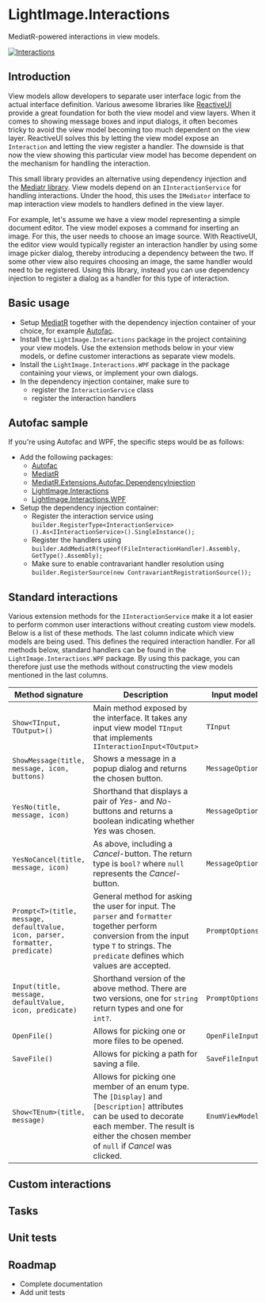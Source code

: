 # LightImage.Interactions
MediatR-powered interactions in view models.

[![Interactions](https://img.shields.io/nuget/v/lightimage.interactions)](https://www.nuget.org/packages/LightImage.Interactions/)

## Introduction

View models allow developers to separate user interface logic from the actual interface definition. Various awesome libraries like [ReactiveUI](https://reactiveui.net/) provide a great foundation for both the view model and view layers. When it comes to showing message boxes and input dialogs, it often becomes tricky to avoid the view model becoming too much dependent on the view layer. ReactiveUI solves this by letting the view model expose an `Interaction` and letting the view register a handler. The downside is that now the view showing this particular view model has become dependent on the mechanism for handling the interaction.

This small library provides an alternative using dependency injection and the [Mediatr library](https://github.com/jbogard/MediatR). View models depend on an `IInteractionService` for handling interactions. Under the hood, this uses the `IMediator` interface to map interaction view models to handlers defined in the view layer.

For example, let's assume we have a view model representing a simple document editor. The view model exposes a command for inserting an image. For this, the user needs to choose an image source. With ReactiveUI, the editor view would typically register an interaction handler by using some image picker dialog, thereby introducing a dependency between the two. If some other view also requires choosing an image, the same handler would need to be registered. Using this library, instead you can use dependency injection to register a dialog as a handler for this type of interaction.

## Basic usage

* Setup [MediatR](https://github.com/jbogard/MediatR) together with the dependency injection container of your choice, for example [Autofac](https://autofac.org/).
* Install the `LightImage.Interactions` package in the project containing your view models. Use the extension methods below in your view models, or define customer interactions as separate view models.
* Install the `LightImage.Interactions.WPF` package in the package containing your views, or implement your own dialogs.
* In the dependency injection container, make sure to
  - register the `InteractionService` class
  - register the interaction handlers

## Autofac sample

If you're using Autofac and WPF, the specific steps would be as follows:

* Add the following packages:
  - [Autofac](https://www.nuget.org/packages/Autofac/)
  - [MediatR](https://www.nuget.org/packages/MediatR/)
  - [MediatR.Extensions.Autofac.DependencyInjection](https://www.nuget.org/packages/MediatR.Extensions.Autofac.DependencyInjection)
  - [LightImage.Interactions](https://www.nuget.org/packages/LightImage.Interactions/)
  - [LightImage.Interactions.WPF](https://www.nuget.org/packages/LightImage.Interactions.WPF/)
* Setup the dependency injection container:
  - Register the interaction service using  `builder.RegisterType<InteractionService>().As<IInteractionService>().SingleInstance();`  
  - Register the handlers using `builder.AddMediatR(typeof(FileInteractionHandler).Assembly, GetType().Assembly);`
  - Make sure to enable contravariant handler resolution using `builder.RegisterSource(new ContravariantRegistrationSource());`

## Standard interactions

Various extension methods for the `IInteractionService` make it a lot easier to perform common user interactions without creating custom view models. Below is a list of these methods. The last column indicate which view models are being used. This defines the required interaction handler. For all methods below, standard handlers can be found in the `LightImage.Interactions.WPF` package. By using this package, you can therefore just use the methods without constructing the view models mentioned in the last columns.

| Method signature | Description | Input model | Output model |
|------------------|-------------|-------------|--------------|
`Show<TInput, TOutput>()` | Main method exposed by the interface. It takes any input view model `TInput` that implements `IInteractionInput<TOutput>` | `TInput` | `TOutput` |
| `ShowMessage(title, message, icon, buttons)` | Shows a message in a popup dialog and returns the chosen button. | `MessageOptions` | `MessageResult` |
| `YesNo(title, message, icon)` | Shorthand that displays a pair of *Yes*- and *No*-buttons and returns a boolean indicating whether *Yes* was chosen. | `MessageOptions` | `MessageResult` |
| `YesNoCancel(title, message, icon)` | As above, including a *Cancel*-button. The return type is `bool?` where `null` represents the *Cancel*-button. | `MessageOptions` | `MessageResult` |
| `Prompt<T>(title, message, defaultValue, icon, parser, formatter, predicate)` | General method for asking the user for input. The `parser` and `formatter` together perform conversion from the input type `T` to strings. The `predicate` defines which values are accepted. | `PromptOptions` | `PromptResult` |
| `Input(title, message, defaultValue, icon, predicate)` | Shorthand version of the above method. There are two versions, one for `string` return types and one for `int?`. | `PromptOptions` | `PromptResult` |
| `OpenFile()` | Allows for picking one or more files to be opened. | `OpenFileInput` | `OpenFileOutput` |
| `SaveFile()` | Allows for picking a path for saving a file. | `SaveFileInput` | `SaveFileOutput` |
| `Show<TEnum>(title, message)` | Allows for picking one member of an enum type. The `[Display]` and `[Description]` attributes can be used to decorate each member. The result is either the chosen member of `null` if *Cancel* was clicked. | `EnumViewModel` | `EnumMemberViewModel` |

## Custom interactions


## Tasks

## Unit tests

## Roadmap

* Complete documentation
* Add unit tests

